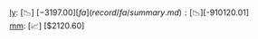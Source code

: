 [ly](record/ly/summary.md): [📉] [$-3197.00]  
[fa](record/fa/summary.md): [📉] [$-910120.01]  
[mm](record/mm/summary.md): [📈] [$2120.60]  
